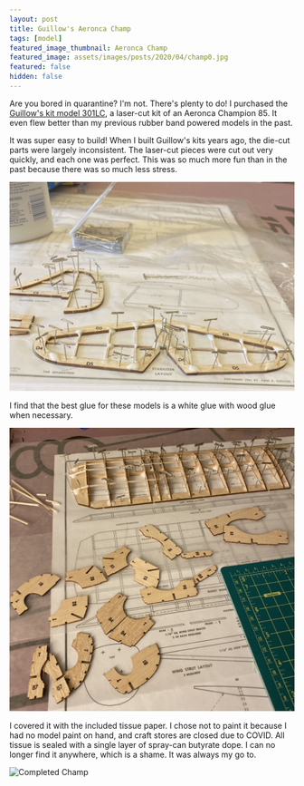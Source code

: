 ```yaml
---
layout: post
title: Guillow's Aeronca Champ
tags: [model]
featured_image_thumbnail: Aeronca Champ
featured_image: assets/images/posts/2020/04/champ0.jpg
featured: false
hidden: false
---
```


Are you bored in quarantine?
I'm not.
There's plenty to do!
I purchased the [Guillow's kit model 301LC](https://www.guillow.com/aeroncachampion.aspx), a laser-cut kit of an Aeronca Champion 85.
It even flew better than my previous rubber band powered models in the past.

It was super easy to build!
When I built Guillow's kits years ago, the die-cut parts were largely inconsistent.
The laser-cut pieces were cut out very quickly, and each one was perfect.
This was so much more fun than in the past because there was so much less stress.

![Tail Surfaces](assets/images/posts/2020/04/champ1.jpg)

I find that the best glue for these models is a white glue with wood glue when necessary.

![Wing and Bulkheads](assets/images/posts/2020/04/champ2.jpg)

I covered it with the included tissue paper.
I chose not to paint it because I had no model paint on hand, and craft stores are closed due to COVID.
All tissue is sealed with a single layer of spray-can butyrate dope.
I can no longer find it anywhere, which is a shame.
It was always my go to.

![Completed Champ](assets/images/posts/2020/04/champ3.jpg)
